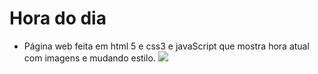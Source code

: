 # Hora do dia

* Página web feita em html 5 e css3 e javaScript que mostra hora atual com imagens e mudando estilo.
![](https://media2.giphy.com/media/v1.Y2lkPTc5MGI3NjExdTNkM2h2ajhvZ3liYWJldndyeG1ocTUxcmd4a295Yjl6d3R1MWNxbCZlcD12MV9pbnRlcm5hbF9naWZfYnlfaWQmY3Q9Zw/cccmofBoNE9qN2ID2L/giphy.gif)






